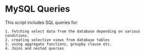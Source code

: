 # MySQL Queries 
This script includes SQL queries for:


    1. fetching select data from the database depending on various conditions. 
    2. creating selective views from database tables
    3. using aggregate functions, groupby clause etc.
    4. Joins and nested queries
    
